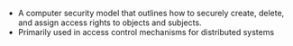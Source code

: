 - A computer security model that outlines how to securely create, delete, and assign access rights to objects and subjects. 
- Primarily used in access control mechanisms for distributed systems
